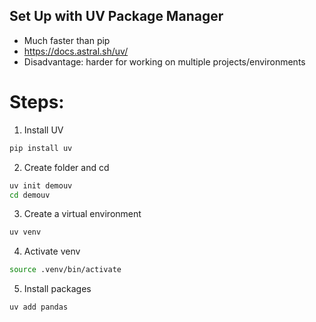 ## Set Up with UV Package Manager
- Much faster than pip
- https://docs.astral.sh/uv/
- Disadvantage: harder for working on multiple projects/environments

# Steps:
1. Install UV 
```bash 
pip install uv
```
2. Create folder and cd
```bash
uv init demouv
cd demouv
```
3. Create a virtual environment
```bash
uv venv
```
4. Activate venv
```bash
source .venv/bin/activate
```
5. Install packages
```bash
uv add pandas
```
